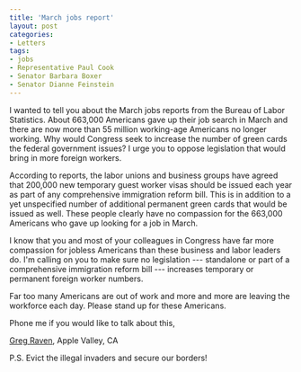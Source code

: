```yaml
---
title: 'March jobs report'
layout: post
categories:
- Letters
tags:
- jobs
- Representative Paul Cook
- Senator Barbara Boxer
- Senator Dianne Feinstein
---
```


I wanted to tell you about the March jobs reports from the Bureau of Labor Statistics. About 663,000 Americans gave up their job search in March and there are now more than 55 million working-age Americans no longer working. Why would Congress seek to increase the number of green cards the federal government issues? I urge you to oppose legislation that would bring in more foreign workers.  
  
According to reports, the labor unions and business groups have agreed that 200,000 new temporary guest worker visas should be issued each year as part of any comprehensive immigration reform bill. This is in addition to a yet unspecified number of additional permanent green cards that would be issued as well. These people clearly have no compassion for the 663,000 Americans who gave up looking for a job in March.

I know that you and most of your colleagues in Congress have far more compassion for jobless Americans than these business and labor leaders do. I'm calling on you to make sure no legislation --- standalone or part of a comprehensive immigration reform bill --- increases temporary or permanent foreign worker numbers.

Far too many Americans are out of work and more and more are leaving the workforce each day. Please stand up for these Americans.

Phone me if you would like to talk about this,

[Greg Raven](https://www.gregraven.org), Apple Valley, CA

P.S. Evict the illegal invaders and secure our borders!